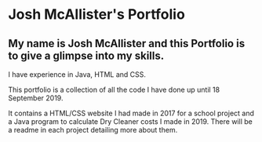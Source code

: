 # Josh McAllister's Portfolio

## My name is Josh McAllister and this Portfolio is to give a glimpse into my skills.

I have experience in Java, HTML and CSS.

This portfolio is a collection of all the code I have done up until 18 September 2019.

It contains a HTML/CSS website I had made in 2017 for a school project and a Java program to calculate Dry Cleaner costs I made in 2019.
There will be a readme in each project detailing more about them.